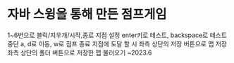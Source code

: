 #  자바 스윙을 통해 만든 점프게임
  1~6번으로 블럭/지우개/시작,종료 지점 설정
  enter키로 테스트, backspace로 테스트 중단
  a, d로 이동, w로 점프
  종료 지점에 도달 할 시 좌측 상단의 저장 버튼으로 맵 저장
  좌측 상단의 폴더 버튼으로 저장한 맵 불러오기
  ~2023.6
